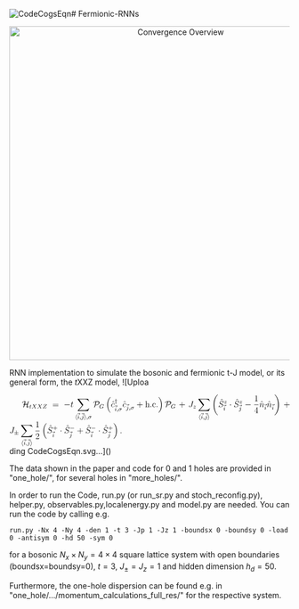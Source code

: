 ![CodeCogsEqn](https://github.com/HannahLange/Fermionic-RNNs/assets/82364625/6e426540-84f0-4cd3-adbe-c6d7e12005b6)# Fermionic-RNNs
<div align="center">
    <img width="600" alt="Convergence Overview" src="https://github.com/HannahLange/Fermionic-RNNs/assets/82364625/1a4e3f1e-0280-4e79-9dad-270b6cb13d37">
</div>


RNN implementation to simulate the bosonic and fermionic t-J model, or its general form, the $t$XXZ model,
![Uploa<?xml version='1.0' encoding='UTF-8'?>
<!-- Generated by CodeCogs with dvisvgm 3.0.3 -->
<svg version='1.1' xmlns='http://www.w3.org/2000/svg' xmlns:xlink='http://www.w3.org/1999/xlink' width='438.316431pt' height='80.843673pt' viewBox='-.164645 -.22797 438.316431 80.843673'>
<defs>
<path id='g5-43' d='M3.474969-1.809215H5.818182C5.929763-1.809215 6.105106-1.809215 6.105106-1.992528S5.929763-2.175841 5.818182-2.175841H3.474969V-4.527024C3.474969-4.638605 3.474969-4.813948 3.291656-4.813948S3.108344-4.638605 3.108344-4.527024V-2.175841H.757161C.645579-2.175841 .470237-2.175841 .470237-1.992528S.645579-1.809215 .757161-1.809215H3.108344V.541968C3.108344 .653549 3.108344 .828892 3.291656 .828892S3.474969 .653549 3.474969 .541968V-1.809215Z'/>
<path id='g0-16' d='M6.156912 20.897634C6.180822 20.909589 6.288418 21.029141 6.300374 21.029141H6.563387C6.599253 21.029141 6.694894 21.017186 6.694894 20.909589C6.694894 20.861768 6.670984 20.837858 6.647073 20.801993C6.216687 20.371606 5.571108 19.714072 4.829888 18.399004C3.53873 16.103611 3.060523 13.150685 3.060523 10.281445C3.060523 4.97335 4.566874 1.853051 6.659029-.263014C6.694894-.298879 6.694894-.334745 6.694894-.358655C6.694894-.478207 6.611208-.478207 6.467746-.478207C6.312329-.478207 6.288418-.478207 6.180822-.382565C5.045081 .597758 3.765878 2.259527 2.940971 4.782067C2.426899 6.360149 2.15193 8.284932 2.15193 10.269489C2.15193 13.102864 2.666002 16.306849 4.542964 19.080448C4.865753 19.5467 5.308095 20.036862 5.308095 20.048817C5.427646 20.192279 5.595019 20.383562 5.69066 20.467248L6.156912 20.897634Z'/>
<path id='g0-17' d='M4.97335 10.269489C4.97335 6.838356 4.172354 3.19203 1.817186 .502117C1.649813 .310834 1.207472-.155417 .920548-.406476C.836862-.478207 .812951-.478207 .657534-.478207C.537983-.478207 .430386-.478207 .430386-.358655C.430386-.310834 .478207-.263014 .502117-.239103C.908593 .179328 1.554172 .836862 2.295392 2.15193C3.58655 4.447323 4.064757 7.400249 4.064757 10.269489C4.064757 15.458032 2.630137 18.626152 .478207 20.813948C.454296 20.837858 .430386 20.873724 .430386 20.909589C.430386 21.029141 .537983 21.029141 .657534 21.029141C.812951 21.029141 .836862 21.029141 .944458 20.933499C2.080199 19.953176 3.359402 18.291407 4.184309 15.768867C4.710336 14.131009 4.97335 12.194271 4.97335 10.269489Z'/>
<path id='g0-18' d='M8.368618 28.08269C8.368618 28.034869 8.344707 28.010959 8.320797 27.975093C7.878456 27.532752 7.07746 26.731756 6.276463 25.440598C4.351681 22.356164 3.478954 18.470735 3.478954 13.867995C3.478954 10.652055 3.90934 6.503611 5.881943 2.940971C6.826401 1.243337 7.806725 .263014 8.332752-.263014C8.368618-.298879 8.368618-.32279 8.368618-.358655C8.368618-.478207 8.284932-.478207 8.117559-.478207S7.926276-.478207 7.746949-.298879C3.741968 3.347447 2.486675 8.822914 2.486675 13.85604C2.486675 18.554421 3.56264 23.288667 6.599253 26.863263C6.838356 27.138232 7.292653 27.628394 7.782814 28.05878C7.926276 28.202242 7.950187 28.202242 8.117559 28.202242S8.368618 28.202242 8.368618 28.08269Z'/>
<path id='g0-19' d='M6.300374 13.867995C6.300374 9.169614 5.224408 4.435367 2.187796 .860772C1.948692 .585803 1.494396 .095641 1.004234-.334745C.860772-.478207 .836862-.478207 .669489-.478207C.526027-.478207 .418431-.478207 .418431-.358655C.418431-.310834 .466252-.263014 .490162-.239103C.908593 .191283 1.709589 .992279 2.510585 2.283437C4.435367 5.36787 5.308095 9.2533 5.308095 13.85604C5.308095 17.07198 4.877709 21.220423 2.905106 24.783064C1.960648 26.480697 .968369 27.472976 .466252 27.975093C.442341 28.010959 .418431 28.046824 .418431 28.08269C.418431 28.202242 .526027 28.202242 .669489 28.202242C.836862 28.202242 .860772 28.202242 1.0401 28.022914C5.045081 24.376588 6.300374 18.901121 6.300374 13.867995Z'/>
<path id='g0-88' d='M15.135243 16.737235L16.581818 12.911582H16.282939C15.816687 14.154919 14.54944 14.96787 13.174595 15.326526C12.923537 15.386301 11.75193 15.697136 9.456538 15.697136H2.247572L8.332752 8.5599C8.416438 8.464259 8.440349 8.428394 8.440349 8.368618C8.440349 8.344707 8.440349 8.308842 8.356663 8.18929L2.785554 .573848H9.336986C10.938979 .573848 12.026899 .74122 12.134496 .765131C12.780075 .860772 13.820174 1.06401 14.764633 1.661768C15.063512 1.853051 15.876463 2.391034 16.282939 3.359402H16.581818L15.135243 0H1.004234C.729265 0 .71731 .011955 .681445 .083686C.669489 .119552 .669489 .3467 .669489 .478207L6.993773 9.133748L.800996 16.390535C.681445 16.533998 .681445 16.593773 .681445 16.605729C.681445 16.737235 .789041 16.737235 1.004234 16.737235H15.135243Z'/>
<path id='g2-0' d='M7.878456-2.749689C8.081694-2.749689 8.296887-2.749689 8.296887-2.988792S8.081694-3.227895 7.878456-3.227895H1.41071C1.207472-3.227895 .992279-3.227895 .992279-2.988792S1.207472-2.749689 1.41071-2.749689H7.878456Z'/>
<path id='g2-1' d='M2.295392-2.988792C2.295392-3.335492 2.008468-3.622416 1.661768-3.622416S1.028144-3.335492 1.028144-2.988792S1.315068-2.355168 1.661768-2.355168S2.295392-2.642092 2.295392-2.988792Z'/>
<path id='g2-72' d='M3.957161-4.004981C4.112578-4.566874 4.267995-5.176588 4.387547-5.750436C4.531009-6.551432 4.614695-7.352428 4.614695-7.49589C4.614695-8.16538 3.957161-8.16538 3.813699-8.16538C2.905106-8.16538 2.092154-7.830635 1.530262-7.44807C.561893-6.790535 .251059-5.989539 .251059-5.929763C.251059-5.846077 .334745-5.846077 .37061-5.846077C.466252-5.846077 1.028144-5.989539 1.279203-6.443836C1.601993-7.053549 1.948692-7.507846 3.024658-7.507846C3.514819-7.507846 3.598506-7.173101 3.598506-6.981818C3.598506-6.969863 3.56264-6.40797 3.419178-5.583064C3.359402-5.248319 3.323537-5.033126 3.072478-4.004981H2.642092C2.307347-3.993026 1.75741-3.610461 1.75741-3.431133C1.75741-3.359402 1.769365-3.347447 2.032379-3.347447H2.893151C2.642092-2.510585 2.307347-1.362889 1.75741 .095641C1.649813 .37061 1.649813 .394521 1.649813 .406476C1.649813 .490162 1.745455 .490162 1.769365 .490162C1.936737 .490162 2.307347 .334745 2.546451 .095641C2.606227 .02391 2.630137 0 2.677958-.119552C3.096389-1.171606 3.455044-2.247572 3.765878-3.347447H6.455791C6.587298-3.347447 6.814446-3.347447 7.005729-3.466999C6.874222-2.964882 6.38406-1.016189 6.38406-.071731C6.38406 .274969 6.587298 .585803 7.10137 .585803C8.691407 .585803 9.57609-.406476 9.57609-.789041C9.57609-.860772 9.516314-.884682 9.456538-.884682C9.360897-.884682 8.727273-.71731 8.547945-.251059C8.500125-.155417 8.488169-.143462 8.261021-.107597C8.129514-.083686 7.902366-.071731 7.890411-.071731C7.675218-.071731 7.400249-.215193 7.400249-.585803C7.400249-.729265 7.483935-1.3868 7.519801-1.649813C7.723039-2.976837 8.308842-5.224408 9.336986-7.950187C9.372852-8.033873 9.372852-8.057783 9.372852-8.081694C9.372852-8.16538 9.301121-8.16538 9.2533-8.16538C9.073973-8.16538 8.727273-7.998007 8.500125-7.79477C8.488169-7.770859 8.416438-7.711083 8.368618-7.603487C7.890411-6.43188 7.519801-5.224408 7.161146-4.004981H3.957161Z'/>
<path id='g2-80' d='M4.160399-8.16538C2.47472-8.16538 1.195517-7.352428 .705355-6.790535C.286924-6.312329 .251059-5.965629 .251059-5.941719C.251059-5.869988 .298879-5.846077 .37061-5.846077C.561893-5.846077 .836862-6.01345 .932503-6.073225C1.183562-6.240598 1.219427-6.312329 1.291158-6.539477C1.458531-7.017684 1.793275-7.436115 3.299626-7.507846C3.084433-4.817933 2.367123-2.199751 1.362889 .298879C1.291158 .478207 1.291158 .502117 1.291158 .514072C1.291158 .549938 1.327024 .597758 1.41071 .597758C1.601993 .597758 2.175841 .334745 2.307347 .02391C2.929016-1.43462 3.90934-4.184309 4.267995-7.507846H4.889664C6.348194-7.507846 7.746949-6.945953 7.746949-5.750436C7.746949-4.853798 6.886177-3.180075 4.566874-3.108344C4.315816-3.096389 4.184309-3.096389 3.849564-2.881196C3.634371-2.737733 3.53873-2.606227 3.53873-2.534496C3.53873-2.450809 3.610461-2.450809 3.765878-2.450809C5.941719-2.450809 8.763138-4.291905 8.763138-6.264508C8.763138-7.627397 7.149191-8.16538 5.762391-8.16538H4.160399Z'/>
<path id='g1-0' d='M5.571108-1.809215C5.69863-1.809215 5.873973-1.809215 5.873973-1.992528S5.69863-2.175841 5.571108-2.175841H1.004234C.876712-2.175841 .70137-2.175841 .70137-1.992528S.876712-1.809215 1.004234-1.809215H5.571108Z'/>
<path id='g1-6' d='M3.474969-2.510585H5.802242C5.929763-2.510585 6.105106-2.510585 6.105106-2.693898S5.929763-2.87721 5.802242-2.87721H3.474969V-5.188543C3.474969-5.316065 3.474969-5.515318 3.291656-5.515318S3.108344-5.347945 3.108344-5.220423V-2.87721H.773101C.645579-2.87721 .470237-2.87721 .470237-2.693898S.645579-2.510585 .773101-2.510585H3.108344V-.239103H.773101C.645579-.239103 .470237-.239103 .470237-.055791S.645579 .127522 .773101 .127522H5.802242C5.929763 .127522 6.105106 .127522 6.105106-.055791S5.929763-.239103 5.802242-.239103H3.474969V-2.510585Z'/>
<path id='g1-104' d='M2.765629-5.642839C2.81345-5.746451 2.81345-5.762391 2.81345-5.794271C2.81345-5.897883 2.733748-5.977584 2.630137-5.977584C2.510585-5.977584 2.470735-5.889913 2.438854-5.802242L.980324-2.14396C.932503-2.040349 .932503-2.024408 .932503-1.992528S.932503-1.944707 .980324-1.841096L2.422914 1.793275C2.478705 1.928767 2.526526 1.992528 2.630137 1.992528S2.81345 1.912827 2.81345 1.809215C2.81345 1.777335 2.81345 1.761395 2.765629 1.657783L1.315068-1.992528L2.765629-5.642839Z'/>
<path id='g1-105' d='M2.303362-1.841096C2.351183-1.944707 2.351183-1.960648 2.351183-1.992528S2.351183-2.040349 2.303362-2.14396L.860772-5.778331C.804981-5.913823 .757161-5.977584 .653549-5.977584S.470237-5.897883 .470237-5.794271C.470237-5.762391 .470237-5.746451 .518057-5.642839L1.968618-1.992528L.518057 1.657783C.470237 1.761395 .470237 1.777335 .470237 1.809215C.470237 1.912827 .549938 1.992528 .653549 1.992528C.773101 1.992528 .812951 1.904857 .844832 1.817186L2.303362-1.841096Z'/>
<path id='g1-121' d='M1.976588-3.323537C2.16787-3.299626 2.183811-3.299626 2.534496-3.203985C2.654047-3.172105 2.82939-3.132254 2.956912-3.132254C3.267746-3.132254 3.283686-3.395268 3.283686-3.427148C3.283686-3.514819 3.243836-3.730012 2.956912-3.730012C2.773599-3.730012 2.534496-3.666252 2.391034-3.618431C2.183811-3.56264 2.13599-3.55467 1.976588-3.53873C1.992528-3.769863 2.016438-4.008966 2.096139-4.511083C2.14396-4.758157 2.175841-5.00523 2.175841-5.252304C2.175841-5.371856 2.14396-5.610959 1.880946-5.610959C1.578082-5.610959 1.578082-5.324035 1.578082-5.252304C1.578082-5.228394 1.578082-4.94944 1.657783-4.511083C1.721544-4.096638 1.761395-3.825654 1.777335-3.53873C1.586052-3.56264 1.570112-3.56264 1.219427-3.658281C1.099875-3.690162 .924533-3.730012 .797011-3.730012C.486177-3.730012 .470237-3.466999 .470237-3.435118C.470237-3.347447 .510087-3.132254 .797011-3.132254C.980324-3.132254 1.219427-3.196015 1.362889-3.243836C1.570112-3.299626 1.617933-3.307597 1.777335-3.323537C1.761395-3.108344 1.729514-2.948941 1.681694-2.741719C1.578082-2.231631 1.578082-2.15193 1.578082-1.745455C1.578082-.255044 1.721544 1.323039 1.745455 1.546202C1.761395 1.657783 1.761395 1.713574 1.872976 1.713574S1.992528 1.657783 2.008468 1.562142C2.048319 1.227397 2.080199 .71731 2.10411 .366625C2.12802 .03188 2.175841-.972354 2.175841-1.745455C2.175841-2.10411 2.175841-2.239601 2.080199-2.669988C2.080199-2.693898 1.992528-3.092403 1.976588-3.323537Z'/>
<path id='g4-58' d='M2.199751-.573848C2.199751-.920548 1.912827-1.159651 1.625903-1.159651C1.279203-1.159651 1.0401-.872727 1.0401-.585803C1.0401-.239103 1.327024 0 1.613948 0C1.960648 0 2.199751-.286924 2.199751-.573848Z'/>
<path id='g4-74' d='M6.38406-7.340473C6.479701-7.699128 6.503611-7.81868 7.089415-7.81868C7.280697-7.81868 7.400249-7.81868 7.400249-8.033873C7.400249-8.16538 7.292653-8.16538 7.244832-8.16538C7.041594-8.16538 6.814446-8.141469 6.599253-8.141469H5.941719C5.439601-8.141469 4.913574-8.16538 4.411457-8.16538C4.303861-8.16538 4.160399-8.16538 4.160399-7.950187C4.160399-7.830635 4.25604-7.830635 4.25604-7.81868H4.554919C5.511333-7.81868 5.511333-7.723039 5.511333-7.543711C5.511333-7.531756 5.511333-7.44807 5.463512-7.256787L4.088667-1.793275C3.777833-.573848 2.976837 .011955 2.402989 .011955C1.996513 .011955 1.422665-.179328 1.279203-.812951C1.327024-.800996 1.3868-.789041 1.43462-.789041C1.829141-.789041 2.139975-1.135741 2.139975-1.482441C2.139975-1.673724 2.020423-1.924782 1.661768-1.924782C1.446575-1.924782 .944458-1.80523 .944458-1.028144C.944458-.274969 1.566127 .251059 2.426899 .251059C3.514819 .251059 4.686426-.573848 4.97335-1.709589L6.38406-7.340473Z'/>
<path id='g4-83' d='M7.591532-8.308842C7.591532-8.416438 7.507846-8.416438 7.483935-8.416438C7.436115-8.416438 7.424159-8.404483 7.280697-8.225156C7.208966-8.141469 6.718804-7.519801 6.706849-7.507846C6.312329-8.284932 5.523288-8.416438 5.021171-8.416438C3.502864-8.416438 2.12802-7.029639 2.12802-5.678705C2.12802-4.782067 2.666002-4.25604 3.251806-4.052802C3.383313-4.004981 4.088667-3.813699 4.447323-3.730012C5.057036-3.56264 5.212453-3.514819 5.463512-3.251806C5.511333-3.19203 5.750436-2.917061 5.750436-2.355168C5.750436-1.243337 4.722291-.095641 3.526775-.095641C2.546451-.095641 1.458531-.514072 1.458531-1.853051C1.458531-2.080199 1.506351-2.367123 1.542217-2.486675C1.542217-2.52254 1.554172-2.582316 1.554172-2.606227C1.554172-2.654047 1.530262-2.713823 1.43462-2.713823C1.327024-2.713823 1.315068-2.689913 1.267248-2.486675L.657534-.035866C.657534-.02391 .609714 .131507 .609714 .143462C.609714 .251059 .705355 .251059 .729265 .251059C.777086 .251059 .789041 .239103 .932503 .059776L1.482441-.657534C1.769365-.227148 2.391034 .251059 3.502864 .251059C5.045081 .251059 6.455791-1.243337 6.455791-2.737733C6.455791-3.239851 6.336239-3.682192 5.881943-4.124533C5.630884-4.375592 5.415691-4.435367 4.315816-4.722291C3.514819-4.937484 3.407223-4.97335 3.19203-5.164633C2.988792-5.36787 2.833375-5.654795 2.833375-6.06127C2.833375-7.065504 3.849564-8.093649 4.985305-8.093649C6.156912-8.093649 6.706849-7.376339 6.706849-6.240598C6.706849-5.929763 6.647073-5.606974 6.647073-5.559153C6.647073-5.451557 6.742715-5.451557 6.77858-5.451557C6.886177-5.451557 6.898132-5.487422 6.945953-5.678705L7.591532-8.308842Z'/>
<path id='g4-99' d='M4.674471-4.495143C4.447323-4.495143 4.339726-4.495143 4.172354-4.351681C4.100623-4.291905 3.969116-4.112578 3.969116-3.921295C3.969116-3.682192 4.148443-3.53873 4.375592-3.53873C4.662516-3.53873 4.985305-3.777833 4.985305-4.25604C4.985305-4.829888 4.435367-5.272229 3.610461-5.272229C2.044334-5.272229 .478207-3.56264 .478207-1.865006C.478207-.824907 1.123786 .119552 2.343213 .119552C3.969116 .119552 4.99726-1.147696 4.99726-1.303113C4.99726-1.374844 4.925529-1.43462 4.877709-1.43462C4.841843-1.43462 4.829888-1.422665 4.722291-1.315068C3.957161-.298879 2.82142-.119552 2.367123-.119552C1.542217-.119552 1.279203-.836862 1.279203-1.43462C1.279203-1.853051 1.482441-3.012702 1.912827-3.825654C2.223661-4.387547 2.86924-5.033126 3.622416-5.033126C3.777833-5.033126 4.435367-5.009215 4.674471-4.495143Z'/>
<path id='g4-110' d='M2.462765-3.502864C2.486675-3.574595 2.785554-4.172354 3.227895-4.554919C3.53873-4.841843 3.945205-5.033126 4.411457-5.033126C4.889664-5.033126 5.057036-4.674471 5.057036-4.196264C5.057036-3.514819 4.566874-2.15193 4.327771-1.506351C4.220174-1.219427 4.160399-1.06401 4.160399-.848817C4.160399-.310834 4.531009 .119552 5.104857 .119552C6.216687 .119552 6.635118-1.637858 6.635118-1.709589C6.635118-1.769365 6.587298-1.817186 6.515567-1.817186C6.40797-1.817186 6.396015-1.78132 6.336239-1.578082C6.06127-.597758 5.606974-.119552 5.140722-.119552C5.021171-.119552 4.829888-.131507 4.829888-.514072C4.829888-.812951 4.961395-1.171606 5.033126-1.338979C5.272229-1.996513 5.774346-3.335492 5.774346-4.016936C5.774346-4.734247 5.355915-5.272229 4.447323-5.272229C3.383313-5.272229 2.82142-4.519054 2.606227-4.220174C2.570361-4.901619 2.080199-5.272229 1.554172-5.272229C1.171606-5.272229 .908593-5.045081 .705355-4.638605C.490162-4.208219 .32279-3.490909 .32279-3.443088S.37061-3.335492 .454296-3.335492C.549938-3.335492 .561893-3.347447 .633624-3.622416C.824907-4.351681 1.0401-5.033126 1.518306-5.033126C1.793275-5.033126 1.888917-4.841843 1.888917-4.483188C1.888917-4.220174 1.769365-3.753923 1.685679-3.383313L1.350934-2.092154C1.303113-1.865006 1.171606-1.327024 1.111831-1.111831C1.028144-.800996 .896638-.239103 .896638-.179328C.896638-.011955 1.028144 .119552 1.207472 .119552C1.350934 .119552 1.518306 .047821 1.613948-.131507C1.637858-.191283 1.745455-.609714 1.80523-.848817L2.068244-1.924782L2.462765-3.502864Z'/>
<path id='g4-116' d='M2.402989-4.805978H3.502864C3.730012-4.805978 3.849564-4.805978 3.849564-5.021171C3.849564-5.152677 3.777833-5.152677 3.53873-5.152677H2.486675L2.929016-6.898132C2.976837-7.065504 2.976837-7.089415 2.976837-7.173101C2.976837-7.364384 2.82142-7.47198 2.666002-7.47198C2.570361-7.47198 2.295392-7.436115 2.199751-7.053549L1.733499-5.152677H.609714C.37061-5.152677 .263014-5.152677 .263014-4.925529C.263014-4.805978 .3467-4.805978 .573848-4.805978H1.637858L.848817-1.649813C.753176-1.231382 .71731-1.111831 .71731-.956413C.71731-.394521 1.111831 .119552 1.78132 .119552C2.988792 .119552 3.634371-1.625903 3.634371-1.709589C3.634371-1.78132 3.58655-1.817186 3.514819-1.817186C3.490909-1.817186 3.443088-1.817186 3.419178-1.769365C3.407223-1.75741 3.395268-1.745455 3.311582-1.554172C3.060523-.956413 2.510585-.119552 1.817186-.119552C1.458531-.119552 1.43462-.418431 1.43462-.681445C1.43462-.6934 1.43462-.920548 1.470486-1.06401L2.402989-4.805978Z'/>
<path id='g3-27' d='M4.375592-2.909091C4.519054-2.909091 4.574844-2.909091 4.670486-2.972852C4.758157-3.044583 4.790037-3.156164 4.790037-3.211955C4.790037-3.435118 4.590785-3.435118 4.455293-3.435118H2.494645C1.267248-3.435118 .326775-2.175841 .326775-1.211457C.326775-.430386 .884682 .079701 1.625903 .079701C2.630137 .079701 3.722042-.884682 3.722042-2.072229C3.722042-2.502615 3.57061-2.757659 3.482939-2.909091H4.375592ZM1.633873-.143462C1.235367-.143462 .884682-.406476 .884682-.988294C.884682-1.323039 1.083935-2.909091 2.367123-2.909091C3.140224-2.909091 3.140224-2.319303 3.140224-2.15193C3.140224-1.331009 2.574346-.143462 1.633873-.143462Z'/>
<path id='g3-59' d='M1.490411-.119552C1.490411 .398506 1.378829 .852802 .884682 1.346949C.852802 1.370859 .836862 1.3868 .836862 1.42665C.836862 1.490411 .900623 1.538232 .956413 1.538232C1.052055 1.538232 1.713574 .908593 1.713574-.02391C1.713574-.533998 1.522291-.884682 1.171606-.884682C.892653-.884682 .73325-.661519 .73325-.446326C.73325-.223163 .884682 0 1.179577 0C1.370859 0 1.490411-.111582 1.490411-.119552Z'/>
<path id='g3-71' d='M6.352179-5.395766C6.360149-5.427646 6.37609-5.475467 6.37609-5.515318C6.37609-5.571108 6.328269-5.610959 6.272478-5.610959S6.192777-5.587049 6.129016-5.515318L5.571108-4.901619C5.204483-5.411706 4.686426-5.610959 4.144458-5.610959C2.279452-5.610959 .422416-3.889415 .422416-2.064259C.422416-.73325 1.41071 .167372 2.765629 .167372C3.626401 .167372 4.26401-.143462 4.558904-.486177C4.654545-.231133 4.845828-.00797 4.925529-.00797C4.95741-.00797 4.99726-.02391 5.0132-.055791C5.061021-.191283 5.252304-1.004234 5.308095-1.227397C5.379826-1.546202 5.435616-1.769365 5.483437-1.833126C5.555168-1.928767 5.7066-1.936737 5.945704-1.936737C5.985554-1.936737 6.105106-1.936737 6.105106-2.080199C6.105106-2.1599 6.049315-2.199751 5.985554-2.199751C5.929763-2.199751 5.834122-2.175841 5.061021-2.175841C4.861768-2.175841 4.590785-2.175841 4.471233-2.183811S4.032877-2.199751 3.913325-2.199751C3.865504-2.199751 3.745953-2.199751 3.745953-2.048319C3.745953-1.936737 3.833624-1.936737 4.040847-1.936737C4.208219-1.936737 4.511083-1.936737 4.702366-1.865006C4.710336-1.849066 4.718306-1.801245 4.718306-1.769365C4.718306-1.729514 4.670486-1.554172 4.646575-1.45056C4.598755-1.243337 4.511083-.908593 4.479203-.828892C4.224159-.294894 3.451059-.095641 2.901121-.095641C2.11208-.095641 1.187547-.510087 1.187547-1.809215C1.187547-2.470735 1.458531-3.618431 2.1599-4.383562C2.925031-5.212453 3.785803-5.347945 4.200249-5.347945C5.172603-5.347945 5.618929-4.582814 5.618929-3.777833C5.618929-3.666252 5.587049-3.52279 5.587049-3.427148C5.587049-3.323537 5.69066-3.323537 5.72254-3.323537C5.826152-3.323537 5.842092-3.355417 5.873973-3.498879L6.352179-5.395766Z'/>
<path id='g3-88' d='M4.160399-3.044583C4.542964-3.435118 5.67472-4.598755 5.866002-4.750187C6.200747-5.00523 6.4-5.148692 6.973848-5.180573C7.021669-5.188543 7.08543-5.228394 7.08543-5.332005C7.08543-5.403736 7.013699-5.443587 6.973848-5.443587C6.894147-5.443587 6.846326-5.419676 6.224658-5.419676C5.626899-5.419676 5.411706-5.443587 5.371856-5.443587C5.339975-5.443587 5.212453-5.443587 5.212453-5.292154C5.212453-5.284184 5.212453-5.188543 5.332005-5.180573C5.387796-5.172603 5.602989-5.156663 5.602989-4.97335C5.602989-4.917559 5.571108-4.829888 5.507347-4.766127L5.483437-4.726276C5.459527-4.702366 5.459527-4.686426 5.379826-4.614695L4.048817-3.267746L3.235866-4.95741C3.347447-5.148692 3.58655-5.172603 3.682192-5.180573C3.722042-5.180573 3.833624-5.188543 3.833624-5.324035C3.833624-5.395766 3.777833-5.443587 3.706102-5.443587C3.626401-5.443587 3.323537-5.427646 3.243836-5.427646C3.196015-5.419676 2.901121-5.419676 2.733748-5.419676C1.992528-5.419676 1.896887-5.443587 1.825156-5.443587C1.793275-5.443587 1.665753-5.443587 1.665753-5.292154C1.665753-5.180573 1.769365-5.180573 1.896887-5.180573C2.295392-5.180573 2.367123-5.100872 2.438854-4.94944L3.498879-2.717808L1.865006-1.052055C1.3868-.573848 1.012204-.294894 .446326-.263014C.350685-.255044 .255044-.255044 .255044-.111582C.255044-.063761 .294894 0 .374595 0C.430386 0 .518057-.02391 1.123786-.02391C1.697634-.02391 1.944707 0 1.976588 0C2.016438 0 2.13599 0 2.13599-.151432C2.13599-.167372 2.12802-.255044 2.008468-.263014C1.857036-.270984 1.745455-.326775 1.745455-.470237C1.745455-.597758 1.841096-.70137 1.960648-.820922C2.096139-.972354 2.510585-1.3868 2.797509-1.665753C2.980822-1.849066 3.427148-2.311333 3.610461-2.486675L4.527024-.581818C4.566874-.502117 4.566874-.494147 4.566874-.486177C4.566874-.414446 4.399502-.278954 4.136488-.263014C4.080697-.263014 3.977086-.255044 3.977086-.111582C3.977086-.103611 3.985056 0 4.112578 0C4.192279 0 4.487173-.01594 4.566874-.02391H5.076961C5.810212-.02391 5.921793 0 5.993524 0C6.025405 0 6.144956 0 6.144956-.151432C6.144956-.263014 6.041345-.263014 5.921793-.263014C5.491407-.263014 5.443587-.358655 5.387796-.478207L4.160399-3.044583Z'/>
<path id='g3-90' d='M5.913823-5.140722C5.977584-5.204483 6.025405-5.260274 6.025405-5.355915C6.025405-5.443587 5.961644-5.443587 5.810212-5.443587H2.263512C2.056289-5.443587 2.048319-5.435616 2.000498-5.284184L1.554172-3.865504C1.546202-3.833624 1.530262-3.785803 1.530262-3.745953C1.530262-3.730012 1.538232-3.634371 1.649813-3.634371C1.737484-3.634371 1.753425-3.666252 1.801245-3.825654C2.183811-4.909589 2.805479-5.180573 3.777833-5.180573H5.156663L.605729-.302864C.541968-.231133 .494147-.183313 .494147-.087671C.494147 0 .565878 0 .70934 0H4.391532C4.598755 0 4.606725-.00797 4.654545-.159402L5.212453-1.904857C5.244334-2.008468 5.244334-2.024408 5.244334-2.032379S5.236364-2.14396 5.124782-2.14396C5.076961-2.14396 5.053051-2.12005 5.045081-2.11208C5.029141-2.096139 5.0132-2.080199 5.00523-2.064259C4.98929-2.016438 4.98929-2.000498 4.925529-1.825156C4.566874-.749191 4.104608-.286924 2.84533-.286924H1.3868L5.913823-5.140722Z'/>
<path id='g3-105' d='M2.375093-4.97335C2.375093-5.148692 2.247572-5.276214 2.064259-5.276214C1.857036-5.276214 1.625903-5.084932 1.625903-4.845828C1.625903-4.670486 1.753425-4.542964 1.936737-4.542964C2.14396-4.542964 2.375093-4.734247 2.375093-4.97335ZM1.211457-2.048319L.781071-.948443C.74122-.828892 .70137-.73325 .70137-.597758C.70137-.207223 1.004234 .079701 1.42665 .079701C2.199751 .079701 2.526526-1.036115 2.526526-1.139726C2.526526-1.219427 2.462765-1.243337 2.406974-1.243337C2.311333-1.243337 2.295392-1.187547 2.271482-1.107846C2.088169-.470237 1.761395-.143462 1.44259-.143462C1.346949-.143462 1.251308-.183313 1.251308-.398506C1.251308-.589788 1.307098-.73325 1.41071-.980324C1.490411-1.195517 1.570112-1.41071 1.657783-1.625903L1.904857-2.271482C1.976588-2.454795 2.072229-2.701868 2.072229-2.83736C2.072229-3.235866 1.753425-3.514819 1.346949-3.514819C.573848-3.514819 .239103-2.399004 .239103-2.295392C.239103-2.223661 .294894-2.191781 .358655-2.191781C.462267-2.191781 .470237-2.239601 .494147-2.319303C.71731-3.076463 1.083935-3.291656 1.323039-3.291656C1.43462-3.291656 1.514321-3.251806 1.514321-3.028643C1.514321-2.948941 1.506351-2.83736 1.42665-2.598257L1.211457-2.048319Z'/>
<path id='g3-106' d='M3.291656-4.97335C3.291656-5.124782 3.172105-5.276214 2.980822-5.276214C2.741719-5.276214 2.534496-5.053051 2.534496-4.845828C2.534496-4.694396 2.654047-4.542964 2.84533-4.542964C3.084433-4.542964 3.291656-4.766127 3.291656-4.97335ZM1.625903 .398506C1.506351 .884682 1.115816 1.40274 .629639 1.40274C.502117 1.40274 .382565 1.370859 .366625 1.362889C.613699 1.243337 .645579 1.028144 .645579 .956413C.645579 .765131 .502117 .661519 .334745 .661519C.103611 .661519-.111582 .860772-.111582 1.123786C-.111582 1.42665 .183313 1.625903 .637609 1.625903C1.123786 1.625903 2.000498 1.323039 2.239601 .366625L2.956912-2.486675C2.980822-2.582316 2.996762-2.646077 2.996762-2.765629C2.996762-3.203985 2.646077-3.514819 2.183811-3.514819C1.338979-3.514819 .844832-2.399004 .844832-2.295392C.844832-2.223661 .900623-2.191781 .964384-2.191781C1.052055-2.191781 1.060025-2.215691 1.115816-2.335243C1.354919-2.885181 1.761395-3.291656 2.1599-3.291656C2.327273-3.291656 2.422914-3.180075 2.422914-2.917061C2.422914-2.805479 2.399004-2.693898 2.375093-2.582316L1.625903 .398506Z'/>
<path id='g3-116' d='M1.761395-3.172105H2.542466C2.693898-3.172105 2.789539-3.172105 2.789539-3.323537C2.789539-3.435118 2.685928-3.435118 2.550436-3.435118H1.825156L2.11208-4.566874C2.14396-4.686426 2.14396-4.726276 2.14396-4.734247C2.14396-4.901619 2.016438-4.98132 1.880946-4.98132C1.609963-4.98132 1.554172-4.766127 1.466501-4.407472L1.219427-3.435118H.454296C.302864-3.435118 .199253-3.435118 .199253-3.283686C.199253-3.172105 .302864-3.172105 .438356-3.172105H1.155666L.67746-1.259278C.629639-1.060025 .557908-.781071 .557908-.669489C.557908-.191283 .948443 .079701 1.370859 .079701C2.223661 .079701 2.709838-1.044085 2.709838-1.139726C2.709838-1.227397 2.638107-1.243337 2.590286-1.243337C2.502615-1.243337 2.494645-1.211457 2.438854-1.091905C2.279452-.70934 1.880946-.143462 1.39477-.143462C1.227397-.143462 1.131756-.255044 1.131756-.518057C1.131756-.669489 1.155666-.757161 1.179577-.860772L1.761395-3.172105Z'/>
<path id='g3-122' d='M1.155666-.6934C1.44259-.988294 1.530262-1.075965 2.231631-1.657783C2.319303-1.729514 2.87721-2.191781 3.092403-2.399004C3.594521-2.893151 3.905355-3.331507 3.905355-3.419178C3.905355-3.490909 3.841594-3.514819 3.785803-3.514819C3.706102-3.514819 3.698132-3.498879 3.618431-3.379328C3.371357-3.012702 3.196015-2.948941 3.052553-2.948941C2.901121-2.948941 2.805479-3.012702 2.646077-3.172105C2.438854-3.371357 2.279452-3.514819 2.024408-3.514819C1.3868-3.514819 .988294-2.797509 .988294-2.582316C.988294-2.574346 .988294-2.486675 1.115816-2.486675C1.195517-2.486675 1.211457-2.518555 1.243337-2.606227C1.346949-2.83736 1.689664-2.917061 1.928767-2.917061C2.11208-2.917061 2.303362-2.86924 2.494645-2.81345C2.82939-2.725778 2.901121-2.725778 3.084433-2.725778C2.917061-2.550436 2.693898-2.327273 2.080199-1.825156C1.745455-1.546202 1.41071-1.275218 1.195517-1.067995C.605729-.486177 .350685-.095641 .350685-.01594C.350685 .055791 .406476 .079701 .470237 .079701C.549938 .079701 .565878 .055791 .605729 0C.765131-.239103 1.012204-.486177 1.315068-.486177C1.498381-.486177 1.578082-.414446 1.729514-.263014C1.984558-.01594 2.12802 .079701 2.359153 .079701C3.188045 .079701 3.690162-.908593 3.690162-1.155666C3.690162-1.227397 3.634371-1.259278 3.57061-1.259278C3.482939-1.259278 3.466999-1.211457 3.435118-1.131756C3.283686-.73325 2.84533-.518057 2.446824-.518057C2.295392-.518057 2.12005-.557908 1.880946-.621669C1.546202-.70934 1.466501-.70934 1.346949-.70934C1.267248-.70934 1.219427-.70934 1.155666-.6934Z'/>
<path id='g3-126' d='M4.391532-4.718306L4.200249-4.527024C4.064757-4.383562 4.040847-4.327771 4.040847-4.27198C4.040847-4.176339 4.128518-4.088667 4.224159-4.088667C4.311831-4.088667 4.351681-4.144458 4.375592-4.168369C4.487173-4.29589 4.678456-4.534994 5.053051-4.710336C5.132752-4.750187 5.220423-4.790037 5.220423-4.901619C5.220423-5.00523 5.140722-5.045081 5.100872-5.076961C4.837858-5.236364 4.766127-5.419676 4.726276-5.539228C4.710336-5.602989 4.670486-5.71457 4.542964-5.71457C4.423412-5.71457 4.359651-5.610959 4.359651-5.531258C4.359651-5.483437 4.415442-5.276214 4.550934-5.084932H1.761395C1.633873-5.084932 1.458531-5.084932 1.458531-4.901619S1.633873-4.718306 1.761395-4.718306H4.391532Z'/>
<path id='g6-43' d='M4.770112-2.761644H8.069738C8.237111-2.761644 8.452304-2.761644 8.452304-2.976837C8.452304-3.203985 8.249066-3.203985 8.069738-3.203985H4.770112V-6.503611C4.770112-6.670984 4.770112-6.886177 4.554919-6.886177C4.327771-6.886177 4.327771-6.682939 4.327771-6.503611V-3.203985H1.028144C.860772-3.203985 .645579-3.203985 .645579-2.988792C.645579-2.761644 .848817-2.761644 1.028144-2.761644H4.327771V.537983C4.327771 .705355 4.327771 .920548 4.542964 .920548C4.770112 .920548 4.770112 .71731 4.770112 .537983V-2.761644Z'/>
<path id='g6-49' d='M3.443088-7.663263C3.443088-7.938232 3.443088-7.950187 3.203985-7.950187C2.917061-7.627397 2.319303-7.185056 1.08792-7.185056V-6.838356C1.362889-6.838356 1.960648-6.838356 2.618182-7.149191V-.920548C2.618182-.490162 2.582316-.3467 1.530262-.3467H1.159651V0C1.482441-.02391 2.642092-.02391 3.036613-.02391S4.578829-.02391 4.901619 0V-.3467H4.531009C3.478954-.3467 3.443088-.490162 3.443088-.920548V-7.663263Z'/>
<path id='g6-50' d='M5.260274-2.008468H4.99726C4.961395-1.80523 4.865753-1.147696 4.746202-.956413C4.662516-.848817 3.981071-.848817 3.622416-.848817H1.41071C1.733499-1.123786 2.462765-1.888917 2.773599-2.175841C4.590785-3.849564 5.260274-4.471233 5.260274-5.654795C5.260274-7.029639 4.172354-7.950187 2.785554-7.950187S.585803-6.766625 .585803-5.738481C.585803-5.128767 1.111831-5.128767 1.147696-5.128767C1.398755-5.128767 1.709589-5.308095 1.709589-5.69066C1.709589-6.025405 1.482441-6.252553 1.147696-6.252553C1.0401-6.252553 1.016189-6.252553 .980324-6.240598C1.207472-7.053549 1.853051-7.603487 2.630137-7.603487C3.646326-7.603487 4.267995-6.75467 4.267995-5.654795C4.267995-4.638605 3.682192-3.753923 3.000747-2.988792L.585803-.286924V0H4.94944L5.260274-2.008468Z'/>
<path id='g6-52' d='M4.315816-7.782814C4.315816-8.009963 4.315816-8.069738 4.148443-8.069738C4.052802-8.069738 4.016936-8.069738 3.921295-7.926276L.32279-2.343213V-1.996513H3.466999V-.908593C3.466999-.466252 3.443088-.3467 2.570361-.3467H2.331258V0C2.606227-.02391 3.550685-.02391 3.88543-.02391S5.176588-.02391 5.451557 0V-.3467H5.212453C4.351681-.3467 4.315816-.466252 4.315816-.908593V-1.996513H5.523288V-2.343213H4.315816V-7.782814ZM3.526775-6.850311V-2.343213H.621669L3.526775-6.850311Z'/>
<path id='g6-61' d='M8.069738-3.873474C8.237111-3.873474 8.452304-3.873474 8.452304-4.088667C8.452304-4.315816 8.249066-4.315816 8.069738-4.315816H1.028144C.860772-4.315816 .645579-4.315816 .645579-4.100623C.645579-3.873474 .848817-3.873474 1.028144-3.873474H8.069738ZM8.069738-1.649813C8.237111-1.649813 8.452304-1.649813 8.452304-1.865006C8.452304-2.092154 8.249066-2.092154 8.069738-2.092154H1.028144C.860772-2.092154 .645579-2.092154 .645579-1.876961C.645579-1.649813 .848817-1.649813 1.028144-1.649813H8.069738Z'/>
<path id='g6-94' d='M2.929016-8.296887L1.362889-6.670984L1.554172-6.491656L2.917061-7.723039L4.291905-6.491656L4.483188-6.670984L2.929016-8.296887Z'/>
<path id='g6-99' d='M4.327771-4.423412C4.184309-4.423412 3.741968-4.423412 3.741968-3.93325C3.741968-3.646326 3.945205-3.443088 4.23213-3.443088C4.507098-3.443088 4.734247-3.610461 4.734247-3.957161C4.734247-4.758157 3.897385-5.332005 2.929016-5.332005C1.530262-5.332005 .418431-4.088667 .418431-2.582316C.418431-1.052055 1.566127 .119552 2.917061 .119552C4.495143 .119552 4.853798-1.315068 4.853798-1.422665S4.770112-1.530262 4.734247-1.530262C4.62665-1.530262 4.614695-1.494396 4.578829-1.350934C4.315816-.502117 3.670237-.143462 3.024658-.143462C2.295392-.143462 1.327024-.777086 1.327024-2.594271C1.327024-4.578829 2.343213-5.068991 2.940971-5.068991C3.395268-5.068991 4.052802-4.889664 4.327771-4.423412Z'/>
<path id='g6-104' d='M5.32005-2.905106C5.32005-4.016936 5.32005-4.351681 5.045081-4.734247C4.698381-5.200498 4.136488-5.272229 3.730012-5.272229C2.701868-5.272229 2.223661-4.495143 2.056289-4.124533H2.044334V-8.296887L.382565-8.16538V-7.81868C1.195517-7.81868 1.291158-7.734994 1.291158-7.149191V-.884682C1.291158-.3467 1.159651-.3467 .382565-.3467V0C.6934-.02391 1.338979-.02391 1.673724-.02391C2.020423-.02391 2.666002-.02391 2.976837 0V-.3467C2.211706-.3467 2.068244-.3467 2.068244-.884682V-3.108344C2.068244-4.363636 2.893151-5.033126 3.634371-5.033126S4.542964-4.423412 4.542964-3.694147V-.884682C4.542964-.3467 4.411457-.3467 3.634371-.3467V0C3.945205-.02391 4.590785-.02391 4.925529-.02391C5.272229-.02391 5.917808-.02391 6.228643 0V-.3467C5.630884-.3467 5.332005-.3467 5.32005-.705355V-2.905106Z'/>
</defs>
<g id='page1' transform='matrix(1.13 0 0 1.13 -44.07 -61.019978)'>
<use x='56.413267' y='71.133381' xlink:href='#g2-72'/>
<use x='66.509618' y='72.926644' xlink:href='#g3-116'/>
<use x='69.567639' y='72.926644' xlink:href='#g3-88'/>
<use x='77.15456' y='72.926644' xlink:href='#g3-88'/>
<use x='84.741481' y='72.926644' xlink:href='#g3-90'/>
<use x='98.318314' y='71.133381' xlink:href='#g6-61'/>
<use x='114.200224' y='71.133381' xlink:href='#g2-0'/>
<use x='123.498721' y='71.133381' xlink:href='#g4-116'/>
<use x='132.675885' y='59.775917' xlink:href='#g0-88'/>
<use x='129.718379' y='87.252834' xlink:href='#g1-104'/>
<use x='131.723129' y='85.415471' xlink:href='#g3-126'/>
<use x='133.011632' y='87.252834' xlink:href='#g3-105'/>
<use x='135.894772' y='87.252834' xlink:href='#g3-59'/>
<use x='137.459035' y='85.415471' xlink:href='#g3-126'/>
<use x='138.247095' y='87.252834' xlink:href='#g3-106'/>
<use x='142.13112' y='87.252834' xlink:href='#g1-105'/>
<use x='145.424374' y='87.252834' xlink:href='#g3-59'/>
<use x='147.776698' y='87.252834' xlink:href='#g3-27'/>
<use x='154.894491' y='71.133381' xlink:href='#g2-80'/>
<use x='163.210022' y='72.926644' xlink:href='#g3-71'/>
<use x='172.29932' y='57.863031' xlink:href='#g0-16'/>
<use x='179.682065' y='71.133381' xlink:href='#g6-94'/>
<use x='179.439232' y='71.133381' xlink:href='#g4-99'/>
<use x='184.477221' y='65.465761' xlink:href='#g1-121'/>
<use x='183.188718' y='74.642393' xlink:href='#g3-126'/>
<use x='184.477221' y='76.479757' xlink:href='#g3-105'/>
<use x='187.36036' y='76.479757' xlink:href='#g3-59'/>
<use x='189.712684' y='76.479757' xlink:href='#g3-27'/>
<use x='195.578934' y='71.133381' xlink:href='#g6-94'/>
<use x='195.336101' y='71.133381' xlink:href='#g4-99'/>
<use x='199.586029' y='72.729644' xlink:href='#g3-126'/>
<use x='200.374089' y='74.567008' xlink:href='#g3-106'/>
<use x='204.258114' y='74.567008' xlink:href='#g3-59'/>
<use x='206.610438' y='74.567008' xlink:href='#g3-27'/>
<use x='214.890518' y='71.133381' xlink:href='#g6-43'/>
<use x='226.651833' y='71.133381' xlink:href='#g6-104'/>
<use x='233.155156' y='71.133381' xlink:href='#g4-58'/>
<use x='236.406817' y='71.133381' xlink:href='#g6-99'/>
<use x='241.609475' y='71.133381' xlink:href='#g4-58'/>
<use x='244.861136' y='57.863031' xlink:href='#g0-17'/>
<use x='253.993546' y='71.133381' xlink:href='#g2-80'/>
<use x='262.309077' y='72.926644' xlink:href='#g3-71'/>
<use x='273.445112' y='71.133381' xlink:href='#g6-43'/>
<use x='286.588999' y='71.133381' xlink:href='#g4-74'/>
<use x='293.059155' y='72.926644' xlink:href='#g3-122'/>
<use x='299.825468' y='59.775917' xlink:href='#g0-88'/>
<use x='300.606779' y='87.252834' xlink:href='#g1-104'/>
<use x='302.611529' y='85.415471' xlink:href='#g3-126'/>
<use x='303.900032' y='87.252834' xlink:href='#g3-105'/>
<use x='306.783172' y='87.252834' xlink:href='#g3-59'/>
<use x='308.347436' y='85.415471' xlink:href='#g3-126'/>
<use x='309.135496' y='87.252834' xlink:href='#g3-106'/>
<use x='313.019521' y='87.252834' xlink:href='#g1-105'/>
<use x='319.086583' y='54.276444' xlink:href='#g0-18'/>
<use x='329.883618' y='68.111388' xlink:href='#g6-94'/>
<use x='327.886955' y='71.133381' xlink:href='#g4-83'/>
<use x='335.782278' y='66.197195' xlink:href='#g3-122'/>
<use x='333.797792' y='73.824081' xlink:href='#g3-126'/>
<use x='335.086295' y='75.661445' xlink:href='#g3-105'/>
<use x='343.212754' y='71.133381' xlink:href='#g2-1'/>
<use x='351.18697' y='68.111388' xlink:href='#g6-94'/>
<use x='349.190307' y='71.133381' xlink:href='#g4-83'/>
<use x='357.085631' y='66.197195' xlink:href='#g3-122'/>
<use x='355.601587' y='73.824081' xlink:href='#g3-126'/>
<use x='356.389647' y='75.661445' xlink:href='#g3-106'/>
<use x='364.516106' y='71.133381' xlink:href='#g2-0'/>
<use x='377.66678' y='63.045622' xlink:href='#g6-49'/>
<rect x='377.66678' y='67.905495' height='.478187' width='5.85299'/>
<use x='377.66678' y='79.334043' xlink:href='#g6-52'/>
<use x='385.2826' y='71.133381' xlink:href='#g6-94'/>
<use x='384.715284' y='71.133381' xlink:href='#g4-110'/>
<use x='390.414387' y='72.729644' xlink:href='#g3-126'/>
<use x='391.70289' y='74.567008' xlink:href='#g3-105'/>
<use x='395.651477' y='71.133381' xlink:href='#g6-94'/>
<use x='395.084162' y='71.133381' xlink:href='#g4-110'/>
<use x='400.783264' y='72.729644' xlink:href='#g3-126'/>
<use x='402.071767' y='74.567008' xlink:href='#g3-105'/>
<use x='405.453039' y='54.276444' xlink:href='#g0-19'/>
<use x='418.292639' y='71.133381' xlink:href='#g6-43'/>
<use x='38.854296' y='107.229329' xlink:href='#g4-74'/>
<use x='45.324452' y='109.022592' xlink:href='#g1-6'/>
<use x='54.401589' y='95.871865' xlink:href='#g0-88'/>
<use x='55.182899' y='123.348782' xlink:href='#g1-104'/>
<use x='57.18765' y='121.511419' xlink:href='#g3-126'/>
<use x='58.476153' y='123.348782' xlink:href='#g3-105'/>
<use x='61.359292' y='123.348782' xlink:href='#g3-59'/>
<use x='62.923556' y='121.511419' xlink:href='#g3-126'/>
<use x='63.711616' y='123.348782' xlink:href='#g3-106'/>
<use x='67.595641' y='123.348782' xlink:href='#g1-105'/>
<use x='74.858217' y='99.141571' xlink:href='#g6-49'/>
<rect x='74.858217' y='104.001444' height='.478187' width='5.85299'/>
<use x='74.858217' y='115.429992' xlink:href='#g6-50'/>
<use x='83.899218' y='93.958979' xlink:href='#g0-16'/>
<use x='93.035794' y='104.207337' xlink:href='#g6-94'/>
<use x='91.039131' y='107.229329' xlink:href='#g4-83'/>
<use x='98.934454' y='102.281195' xlink:href='#g5-43'/>
<use x='96.949968' y='110.738341' xlink:href='#g3-126'/>
<use x='98.238471' y='112.575705' xlink:href='#g3-105'/>
<use x='108.675752' y='107.229329' xlink:href='#g2-1'/>
<use x='116.649969' y='104.207337' xlink:href='#g6-94'/>
<use x='114.653306' y='107.229329' xlink:href='#g4-83'/>
<use x='122.548629' y='102.281195' xlink:href='#g1-0'/>
<use x='121.064585' y='110.738341' xlink:href='#g3-126'/>
<use x='121.852646' y='112.575705' xlink:href='#g3-106'/>
<use x='132.289927' y='107.229329' xlink:href='#g6-43'/>
<use x='146.047905' y='104.207337' xlink:href='#g6-94'/>
<use x='144.051242' y='107.229329' xlink:href='#g4-83'/>
<use x='151.946565' y='102.281195' xlink:href='#g1-0'/>
<use x='149.962079' y='110.738341' xlink:href='#g3-126'/>
<use x='151.250582' y='112.575705' xlink:href='#g3-105'/>
<use x='161.687864' y='107.229329' xlink:href='#g2-1'/>
<use x='169.66208' y='104.207337' xlink:href='#g6-94'/>
<use x='167.665417' y='107.229329' xlink:href='#g4-83'/>
<use x='175.560741' y='102.281195' xlink:href='#g5-43'/>
<use x='174.076697' y='110.738341' xlink:href='#g3-126'/>
<use x='174.864757' y='112.575705' xlink:href='#g3-106'/>
<use x='182.645375' y='93.958979' xlink:href='#g0-17'/>
<use x='191.777785' y='107.229329' xlink:href='#g4-58'/>
</g>
</svg>ding CodeCogsEqn.svg…]()


The data shown in the paper and code for 0 and 1 holes are provided in "one_hole/", for several holes in "more_holes/".

In order to run the Code, run.py (or run_sr.py and stoch_reconfig.py), helper.py, observables.py,localenergy.py and model.py are needed. You can run the code by calling e.g.

`run.py -Nx 4 -Ny 4 -den 1 -t 3 -Jp 1 -Jz 1 -boundsx 0 -boundsy 0 -load 0 -antisym 0 -hd 50 -sym 0`

for a bosonic $N_x\times N_y=4\times 4$ square lattice system with open boundaries (boundsx=boundsy=0), $t=3$, $J_{\pm}=J_z=1$ and hidden dimension $h_d=50$. 

Furthermore, the one-hole dispersion can be found e.g. in "one_hole/.../momentum_calculations_full_res/" for the respective system.

